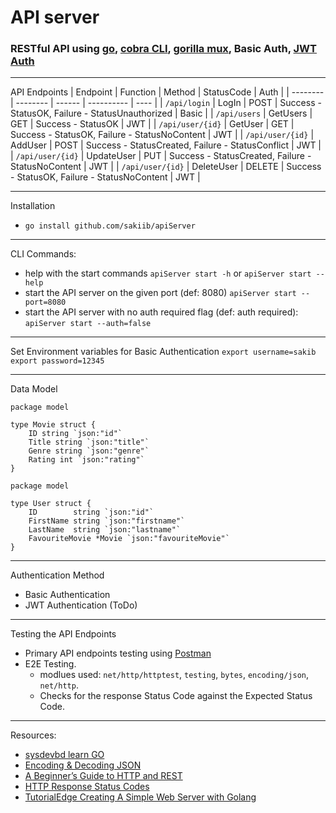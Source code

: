 # API server

### RESTful API using [go](https://github.com/golang), [cobra CLI](https://github.com/spf13/cobra), [gorilla mux](https://github.com/gorilla/mux), Basic Auth, [JWT Auth](https://github.com/dgrijalva/jwt-go)

--- 
API Endpoints
| Endpoint | Function | Method | StatusCode | Auth |
| -------- | -------- | ------ | ---------- | ---- |
| `/api/login` | LogIn | POST | Success - StatusOK, Failure - StatusUnauthorized | Basic |
| `/api/users` | GetUsers | GET | Success - StatusOK | JWT |
| `/api/user/{id}` | GetUser | GET | Success - StatusOK, Failure - StatusNoContent | JWT |
| `/api/user/{id}` | AddUser | POST | Success - StatusCreated, Failure - StatusConflict | JWT |
| `/api/user/{id}` | UpdateUser | PUT | Success - StatusCreated, Failure - StatusNoContent | JWT |
| `/api/user/{id}` | DeleteUser | DELETE | Success - StatusOK, Failure - StatusNoContent | JWT |

---
Installation
* `go install github.com/sakiib/apiServer`

---
CLI Commands:
* help with the start commands `apiServer start -h` or `apiServer start --help`
* start the API server on the given port (def: 8080) `apiServer start --port=8080`
* start the API server with no auth required flag (def: auth required): `apiServer start --auth=false`

--- 
Set Environment variables for Basic Authentication
`export username=sakib`
`export password=12345`

---
Data Model
```
package model

type Movie struct {
	ID string `json:"id"`
	Title string `json:"title"`
	Genre string `json:"genre"`
	Rating int `json:"rating"`
}
```
```
package model

type User struct {
	ID        string `json:"id"`
	FirstName string `json:"firstname"`
	LastName  string `json:"lastname"`
	FavouriteMovie *Movie `json:"favouriteMovie"`
}
```

---
Authentication Method
* Basic Authentication
* JWT Authentication (ToDo)

---
Testing the API Endpoints
* Primary API endpoints testing using [Postman](https://github.com/postmanlabs) 
* E2E Testing. 
	* modlues used: `net/http/httptest`, `testing`, `bytes`, `encoding/json`, `net/http`. 
	* Checks for the response Status Code against the Expected Status Code.

---
Resources:
* [sysdevbd learn GO](https://sysdevbd.com/go/)
* [Encoding & Decoding JSON](https://kevin.burke.dev/kevin/golang-json-http/)
* [A Beginner’s Guide to HTTP and REST](https://code.tutsplus.com/tutorials/a-beginners-guide-to-http-and-rest--net-16340)
* [HTTP Response Status Codes](https://developer.mozilla.org/en-US/docs/Web/HTTP/Status)
* [TutorialEdge Creating A Simple Web Server with Golang](https://tutorialedge.net/golang/creating-simple-web-server-with-golang/)


